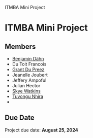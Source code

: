 ITMBA Mini Project

# ITMBA Mini Project


## Members

- [Benjamin Dähn](https://github.com/BenjaminDahn)
- Du Toit Francois
- [Grant Du Preez](https://github.com/GrantODP)
- Jeanelle Joubert
- Jeffery Ampoful
- Julian Hector
- [Skye Watkins](https://github.com/SkyeWatkins750)
- [Tuvongu Nhira](https://github.com/LilStevieDev)
- 
## Due Date

Project due date: **August 25, 2024**